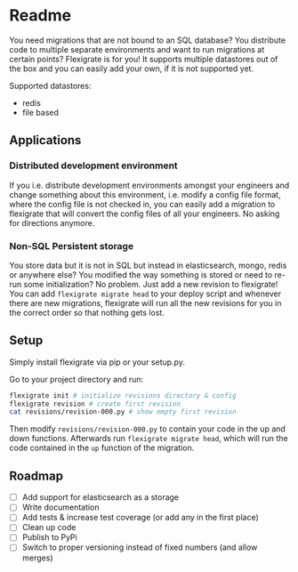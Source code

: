 # Readme

You need migrations that are not bound to an SQL database? You distribute code to multiple separate environments and want to run migrations at certain points? Flexigrate is for you! It supports multiple datastores out of the box and you can easily add your own, if it is not supported yet.

Supported datastores:

- redis
- file based

## Applications

### Distributed development environment
If you i.e. distribute development environments amongst your engineers and change something about this environment, i.e. modify a config file format, where the config file is not checked in, you can easily add a migration to flexigrate that will convert the config files of all your engineers. No asking for directions anymore.

### Non-SQL Persistent storage
You store data but it is not in SQL but instead in elasticsearch, mongo, redis or anywhere else? You modified the way something is stored or need to re-run some initialization? No problem. Just add a new revision to flexigrate! You can add `flexigrate migrate head` to your deploy script and whenever there are new migrations, flexigrate will run all the new revisions for you in the correct order so that nothing gets lost.

## Setup
Simply install flexigrate via pip or your setup.py.

Go to your project directory and run:

```bash
flexigrate init # initialize revisions directory & config
flexigrate revision # create first revision
cat revisions/revision-000.py # show empty first revision
```

Then modify `revisions/revision-000.py` to contain your code in the up and down functions. Afterwards run `flexigrate migrate head`, which will run the code contained in the `up` function of the migration.

## Roadmap

- [ ] Add support for elasticsearch as a storage
- [ ] Write documentation
- [ ] Add tests & increase test coverage (or add any in the first place)
- [ ] Clean up code
- [ ] Publish to PyPi
- [ ] Switch to proper versioning instead of fixed numbers (and allow merges)
